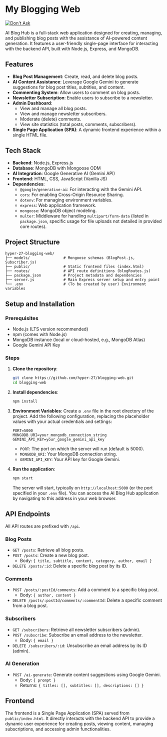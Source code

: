 # My Blogging Web
[![Don't Ask](https://devin.ai/assets/askdeepwiki.png)](https://blogging-web-xlq6.onrender.com)

AI Blog Hub is a full-stack web application designed for creating, managing, and publishing blog posts with the assistance of AI-powered content generation. It features a user-friendly single-page interface for interacting with the backend API, built with Node.js, Express, and MongoDB.

## Features

*   **Blog Post Management**: Create, read, and delete blog posts.
*   **AI Content Assistance**: Leverage Google Gemini to generate suggestions for blog post titles, subtitles, and content.
*   **Commenting System**: Allow users to comment on blog posts.
*   **Newsletter Subscription**: Enable users to subscribe to a newsletter.
*   **Admin Dashboard**:
    *   View and manage all blog posts.
    *   View and manage newsletter subscribers.
    *   Moderate (delete) comments.
    *   View site statistics (total posts, comments, subscribers).
*   **Single Page Application (SPA)**: A dynamic frontend experience within a single HTML file.

## Tech Stack

*   **Backend**: Node.js, Express.js
*   **Database**: MongoDB with Mongoose ODM
*   **AI Integration**: Google Generative AI (Gemini API)
*   **Frontend**: HTML, CSS, JavaScript (Vanilla JS)
*   **Dependencies**:
    *   `@google/generative-ai`: For interacting with the Gemini API.
    *   `cors`: For enabling Cross-Origin Resource Sharing.
    *   `dotenv`: For managing environment variables.
    *   `express`: Web application framework.
    *   `mongoose`: MongoDB object modeling.
    *   `multer`: Middleware for handling `multipart/form-data` (listed in `package.json`, specific usage for file uploads not detailed in provided core routes).

## Project Structure

```
hyper-27-blogging-web/
├── models/               # Mongoose schemas (BlogPost.js, Subscriber.js)
├── public/               # Static frontend files (index.html)
├── routes/               # API route definitions (blogRoutes.js)
├── package.json          # Project metadata and dependencies
├── server.js             # Main Express server setup and entry point
└── .env                  # (To be created by user) Environment variables
```

## Setup and Installation

### Prerequisites

*   Node.js (LTS version recommended)
*   npm (comes with Node.js)
*   MongoDB instance (local or cloud-hosted, e.g., MongoDB Atlas)
*   Google Gemini API Key

### Steps

1.  **Clone the repository**:
    ```bash
    git clone https://github.com/hyper-27/blogging-web.git
    cd blogging-web
    ```

2.  **Install dependencies**:
    ```bash
    npm install
    ```

3.  **Environment Variables**:
    Create a `.env` file in the root directory of the project. Add the following configuration, replacing the placeholder values with your actual credentials and settings:
    ```env
    PORT=5000
    MONGODB_URI=your_mongodb_connection_string
    GEMINI_API_KEY=your_google_gemini_api_key
    ```
    *   `PORT`: The port on which the server will run (default is 5000).
    *   `MONGODB_URI`: Your MongoDB connection string.
    *   `GEMINI_API_KEY`: Your API key for Google Gemini.

4.  **Run the application**:
    ```bash
    npm start
    ```
    The server will start, typically on `http://localhost:5000` (or the port specified in your `.env` file). You can access the AI Blog Hub application by navigating to this address in your web browser.

## API Endpoints

All API routes are prefixed with `/api`.

### Blog Posts
*   `GET /posts`: Retrieve all blog posts.
*   `POST /posts`: Create a new blog post.
    *   Body: `{ title, subtitle, content, category, author, email }`
*   `DELETE /posts/:id`: Delete a specific blog post by its ID.

### Comments
*   `POST /posts/:postId/comments`: Add a comment to a specific blog post.
    *   Body: `{ author, content }`
*   `DELETE /posts/:postId/comments/:commentId`: Delete a specific comment from a blog post.

### Subscribers
*   `GET /subscribers`: Retrieve all newsletter subscribers (admin).
*   `POST /subscribe`: Subscribe an email address to the newsletter.
    *   Body: `{ email }`
*   `DELETE /subscribers/:id`: Unsubscribe an email address by its ID (admin).

### AI Generation
*   `POST /ai-generate`: Generate content suggestions using Google Gemini.
    *   Body: `{ prompt }`
    *   Returns: `{ titles: [], subtitles: [], descriptions: [] }`

## Frontend

The frontend is a Single Page Application (SPA) served from `public/index.html`. It directly interacts with the backend API to provide a dynamic user experience for creating posts, viewing content, managing subscriptions, and accessing admin functionalities.
